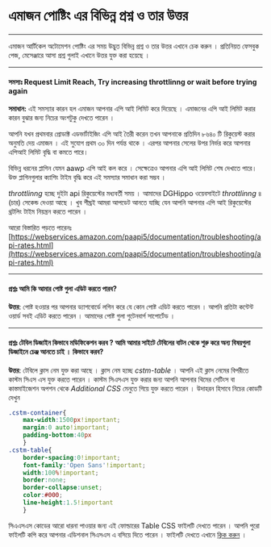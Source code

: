 # এমাজন পোষ্টিং এর বিভিন্ন প্রশ্ন ও তার উত্তর 
---

এমাজন আর্টিকেল অটোমেশন পোষ্টিং এর সময় উদ্ভুত বিভিন্ন প্রশ্ন ও তার উত্তর এখানে চেক করুন । প্রতিনিয়ত ফেসবুক পেজ, মেসেঞ্জারে আসা প্রশ্ন গুলাই এখানে উত্তর যুক্ত করা হয়েছে । 

---
#### সমস্যঃ Request Limit Reach, Try increasing throttlinng or wait before trying again

**সমাধান:** এই সমস্যার কারন হল এমাজন আপনার এপি আই লিমিট করে দিয়েছে । এমাজনের এপি আই লিমিট করার কারন বুঝার জন্য নিচের অংশটুকু দেখতে পারেন । 
   
আপনি যখন প্রথমবার প্রোডাক্ট এডভার্টাইজিং এপি আই তৈরী করেন তখন আপনাকে প্রতিদিন ৮৬৪০ টি রিকুয়েস্ট করার অনুমতি দেয় এমাজন । এই সুযোগ প্রথম ৩০ দিন পর্যন্ত থাকে । এরপর আপনার সেলের উপর নির্ভর করে আপনার এপিআই লিমিট বৃদ্ধি বা কমতে পারে। 
   
বিভিন্ন ধরনের প্লাগিন যেমন aawp এপি আই কল করে । সেক্ষেত্রেও আপনার এপি আই লিমিট শেষ দেখাতে পারে। উক্ত প্লাগিনগুলার ক্যাশিং টাইম বৃদ্ধি করে এই সমস্যার সমাধান করা সম্ভব ।
   
*throttlinng* হচ্ছে দুইটা api রিকুয়েস্টের মধ্যবর্তী সময় । আমাদের DGHippo ওয়েবসাইটে *throttlinng* ৪ (চার) সেকেন্ড দেওয়া আছে । খুব শীঘ্রই আমরা আপডেট আনতে যাচ্ছি যেন আপনি আপনার এপি আই রিকুয়েস্টের থ্রটলিং টাইম নিয়ন্ত্রন করতে পারেন । 

আরো বিস্তারিত পড়তে পারেনঃ [https://webservices.amazon.com/paapi5/documentation/troubleshooting/api-rates.html](https://webservices.amazon.com/paapi5/documentation/troubleshooting/api-rates.html)

---

#### প্রশ্নঃ আমি কি আমার পোষ্ট গুলা এডিট করতে পারব? 
**উত্তর**: পোষ্ট হওয়ার পর আপনার ড্যাশবোর্ডে লগিন করে যে কোন পোষ্ট এডিট করতে পারেন । আপনি প্রতিটা কন্টেন্ট ওয়ার্ড সবই এডিট করতে পারেন । আমাদের পোষ্ট গুলা গুটেনবার্গ সাপোর্টেড । 

---
#### প্রশ্নঃ টেবিল ডিজাইন কিভাবে মডিফিকেশন করব ? আমি আমার সাইটে টেবিলের বাটন থেকে শুরু করে অন্য বিষয়গুলা ডিজাইনে চেঞ্জ আনতে চাই । কিভাবে করব? 

**উত্তর**: টেবিলে ক্লাস নেম যুক্ত করা আছে । ক্লাস নেম হচ্ছে *cstm-table* । আপনি এই ক্লাস নেমের বিপরীতে কাস্টম সিএস এস যুক্ত করতে পারেন । কাস্টম সিএসএস যুক্ত করার জন্য আপনি আপনার থিমের সেটিংস বা কাস্তমাইজেশন অপশন থেকে *Additional CSS* মেনুতে গিয়ে যুক্ত করতে পারেন । উদাহরন হিসাবে নিচের কোডটি দেখুন 

```css
.cstm-container{
	max-width:1500px!important;
	margin:0 auto!important;
	padding-bottom:40px
	}
.cstm-table{
	border-spacing:0!important;
	font-family:'Open Sans'!important;
	width:100%!important;
	border:none;
	border-collapse:unset;
	color:#000;
	line-height:1.5!important
	}

```
সিএএসএস কোডের আরো ধারনা পাওয়ার জন্য এই ফোল্ডারের Table CSS ফাইলটি দেখতে পারেন । আপনি পুরো ফাইলটি কপি করে আপনার এডিশনাল সিএসএস এ বসিয়ে দিতে পারেন । ফাইলটি দেখতে এখানে [ক্লিক করুন](https://github.com/aouwalitshikkha/dghippo-kb-issues/blob/main/amazon-posting/table-css.css) । 